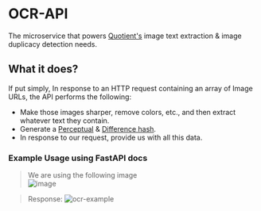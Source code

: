 # OCR-API
The microservice that powers [Quotient's](https://github.com/quotientbot/Quotient-Bot/) image text extraction & image duplicacy detection needs.

## What it does?
If put simply, In response to an HTTP request containing an array of Image URLs, the API performs the following:
* Make those images sharper, remove colors, etc., and then extract whatever text they contain.
* Generate a [Perceptual](https://en.wikipedia.org/wiki/Perceptual_hashing) & [Difference hash](https://www.hackerfactor.com/blog/index.php?/archives/529-Kind-of-Like-That.html).
* In response to our request, provide us with all this data.

### Example Usage using FastAPI docs
> We are using the following image </br>
![image](https://user-images.githubusercontent.com/72350242/213885619-f49016e8-b69c-4471-924f-779e4c37b0e0.png)

> Response:
![ocr-example](https://user-images.githubusercontent.com/72350242/213885740-590c4312-a441-4f14-ac98-b8062864f5c9.png)
